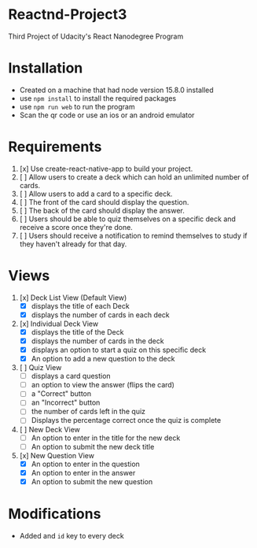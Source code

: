 # Reactnd-Project3
Third Project of Udacity's React Nanodegree Program
# Installation
- Created on a machine that had node version 15.8.0 installed
- use `npm install` to install the required packages
- use `npm run web` to run the program
- Scan the qr code or use an ios or an android emulator
# Requirements
1. [x] Use create-react-native-app to build your project.
2. [ ] Allow users to create a deck which can hold an unlimited number of cards.
3. [ ] Allow users to add a card to a specific deck.
4. [ ] The front of the card should display the question.
5. [ ] The back of the card should display the answer.
6. [ ] Users should be able to quiz themselves on a specific deck and receive a score once they're done.
7. [ ] Users should receive a notification to remind themselves to study if they haven't already for that day.
# Views
1. [x] Deck List View (Default View)
   - [x] displays the title of each Deck
   - [x] displays the number of cards in each deck

2. [x] Individual Deck View
   - [x] displays the title of the Deck
   - [x] displays the number of cards in the deck
   - [x] displays an option to start a quiz on this specific deck
   - [x] An option to add a new question to the deck

3. [ ] Quiz View
   - [ ] displays a card question
   - [ ] an option to view the answer (flips the card)
   - [ ] a "Correct" button
   - [ ] an "Incorrect" button
   - [ ] the number of cards left in the quiz
   - [ ] Displays the percentage correct once the quiz is complete

4. [ ] New Deck View
   - [ ] An option to enter in the title for the new deck
   - [ ] An option to submit the new deck title

5. [x] New Question View
   - [x] An option to enter in the question
   - [x] An option to enter in the answer
   - [x] An option to submit the new question
# Modifications
- Added and `id` key to every deck